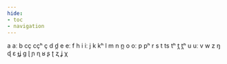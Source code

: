 ```yaml
---
hide:
- toc
- navigation
---
```

a
aː
b
cç
cçʰ
ç
d
d̪
e
eː
f
h
i
iː
j
k
kʰ
l
m
n
n̪
o
oː
p
pʰ
r
s
t
ts
tʰ
t̪
t̪ʰ
u
uː
v
w
z
ŋ
ɖ
ɛ
ɟʝ
ɡ
ɭ
ɲ
ɳ
ʁ
ʂ
ʈ
ʐ
ʝ
χ
